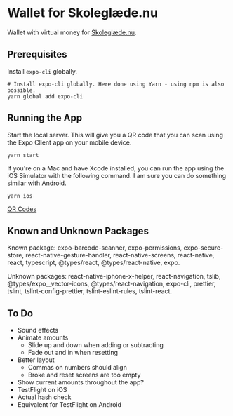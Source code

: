 # Wallet for Skoleglæde.nu

Wallet with virtual money for [Skoleglæde.nu](https://skoleglæde.nu/).

## Prerequisites

Install `expo-cli` globally.

    # Install expo-cli globally. Here done using Yarn - using npm is also possible.
    yarn global add expo-cli

## Running the App

Start the local server. This will give you a QR code that you can scan using the Expo Client app on your mobile device.

    yarn start

If you're on a Mac and have Xcode installed, you can run the app using the iOS Simulator with the following command. I am sure you can do something similar with Android.

    yarn ios

[QR Codes](qr-codes.pdf)

## Known and Unknown Packages

Known package: expo-barcode-scanner, expo-permissions, expo-secure-store, react-native-gesture-handler, react-native-screens, react-native, react, typescript, @types/react, @types/react-native, expo.

Unknown packages: react-native-iphone-x-helper, react-navigation, tslib, @types/expo\_\_vector-icons, @types/react-navigation, expo-cli, prettier, tslint, tslint-config-prettier, tslint-eslint-rules, tslint-react.

## To Do

- Sound effects
- Animate amounts
  - Slide up and down when adding or subtracting
  - Fade out and in when resetting
- Better layout
  - Commas on numbers should align
  - Broke and reset screens are too empty
- Show current amounts throughout the app?
- TestFlight on iOS
- Actual hash check
- Equivalent for TestFlight on Android
